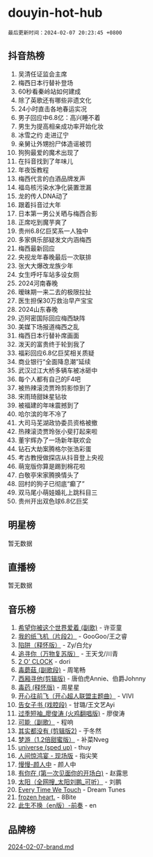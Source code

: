 # douyin-hot-hub

`最后更新时间：2024-02-07 20:23:45 +0800`

## 抖音热榜

1. 吴清任证监会主席
1. 梅西日本行替补登场
1. 60秒看秦岭站如何建成
1. 除了英歌还有哪些非遗文化
1. 24小时直击各地春运实况
1. 男子回应中6.8亿：高兴睡不着
1. 男生为提高相亲成功率开始化妆
1. 冰雪之约 走进辽宁
1. 亲舅让外甥扮尸体造谣被罚
1. 狗狗最爱的魔术出现了
1. 在抖音找到了年味儿
1. 年夜饭教程
1. 梅西代言的白酒品牌发声
1. 福岛核污染水净化装置泄漏
1. 龙的传人DNA动了
1. 跟着抖音过大年
1. 日本第一男公关晒与梅西合影
1. 正席吃到魔芋爽了
1. 贵州6.8亿巨奖系一人独中
1. 多家俱乐部疑发文内涵梅西
1. 梅西最新回应
1. 央视龙年春晚最后一次联排
1. 张大大爆改龙族少年
1. 女生呼吁车站多设女厕
1. 2024河南春晚
1. 暧昧期一来二去的极限拉扯
1. 医生担保30万救治早产宝宝
1. 2024山东春晚
1. 迈阿密国际回应梅西缺阵
1. 美媒下场报道梅西之乱
1. 梅西日本行替补席画面
1. 泼天的富贵终于轮到我了
1. 福彩回应6.8亿巨奖相关质疑
1. 商业银行“全面降息潮”延续
1. 武汉过江大桥多辆车被冰砸中
1. 每个人都有自己的F4吧
1. 被热辣滚烫贾玲剪影惊到了
1. 宋雨琦甜妹星钻妆
1. 被福建的年味震撼到了
1. 哈尔滨的年不冷了
1. 大司马芜湖政协委员资格被撤
1. 热辣滚烫贾玲张小斐打起来啦
1. 董宇辉办了一场新年联欢会
1. 钻石大劫案腾格尔张浩彩蛋
1. 考古教授做探店从抖音登上央视
1. 萌宠版你算是踢到棉花啦
1. 白敬亭宋家腾换情头了
1. 回村的狗子已彻底“癫了”
1. 双马尾小萌娃婚礼上跳科目三
1. 贵州开出双色球6.8亿巨奖

## 明星榜

暂无数据

## 直播榜

暂无数据

## 音乐榜

1. [希望你被这个世界爱着 (副歌)](https://sf5-hl-cdn-tos.douyinstatic.com/obj/tos-cn-ve-2774/oUHCmWQfZlE3QQBKBeD8rCFLpJzPgCpImhsxMt) - 许亚童
1. [我的纸飞机（片段2）](https://sf3-cdn-tos.douyinstatic.com/obj/tos-cn-ve-2774/oM2ZrKcg2CD5AeRB2gkeXOFB1IxAGJdZPazYHf) - GooGoo/王之睿
1. [陷阱（释怀版）](https://sf3-cdn-tos.douyinstatic.com/obj/tos-cn-ve-2774/oE8C21LeZrzKLDFfQYgMzx4GAIHageG5IzayY7) - Zy/白允y
1. [追寻你（万物复苏版）](https://sf5-hl-cdn-tos.douyinstatic.com/obj/tos-cn-ve-2774/oYeAZJsbjIDit9APmBg8u6uDUQnHmoCf3gbo74) - 王天戈/川青
1. [2 O' CLOCK](https://sf5-hl-cdn-tos.douyinstatic.com/obj/tos-cn-ve-2774/oIUBICeqlYQHTigCBOnCMlwBZJkgiBjt1oDfbg) - dori
1. [毒蘑菇 (副歌段)](https://sf5-hl-cdn-tos.douyinstatic.com/obj/tos-cn-ve-2774/ocDEUsfdLjxnlFXtfogBCiQCEqYB7QZgZ8VViM) - 周笔畅
1. [西厢寻他(剪辑版)](https://sf3-cdn-tos.douyinstatic.com/obj/tos-cn-ve-2774/oUsAVfAQKlRNxEv5qxvIB8o5qmIWUcXbzJKJhw) - 唐伯虎Annie、伯爵Johnny
1. [毒药 (释怀版)](https://sf5-hl-cdn-tos.douyinstatic.com/obj/tos-cn-ve-2774/oYILMEAzspdZBIzy4frJNB8ZHPHWAhiwowd4Ad) - 周星星
1. [开心往前飞（开心超人联盟主题曲）](https://sf3-cdn-tos.douyinstatic.com/obj/tos-cn-ve-2774/9d8fb7c82cf1421fb93a9fe925275e0a) - VIVI
1. [告女子书 (戏腔段)](https://sf5-hl-cdn-tos.douyinstatic.com/obj/tos-cn-ve-2774/osCCzFxWgstBDi92ZfBB4ht7gQENBmQMAl0eI6) - 甘璐/王文艺Ayi
1. [过季短袖_廖俊涛 (火鸡翻唱版)](https://sf6-cdn-tos.douyinstatic.com/obj/tos-cn-ve-2774/ogQVJl0tRBKxQgZji7YClFEBrVDeHpPTWfCZbQ) - 廖俊涛
1. [可能（副歌）](https://sf3-cdn-tos.douyinstatic.com/obj/tos-cn-ve-2774/cde1731888894259b333569393c2fb51) - 程响
1. [其实都没有 (剪辑版2)](https://sf5-hl-cdn-tos.douyinstatic.com/obj/tos-cn-ve-2774/oEBNQenHZtBhxYjGgUDQk0BCHTigQafgFlbQ7k) - 于冬然
1. [梦游（1.2倍甜蜜版）](https://sf5-hl-cdn-tos.douyinstatic.com/obj/tos-cn-ve-2774/o4gyAUm8hwufoEABmwVIiQtHsFuGzAEEWtNMzo) - 补菜Nveg
1. [universe (sped up)](https://sf5-hl-cdn-tos.douyinstatic.com/obj/tos-cn-ve-2774/oIQnurQLDCsdYeegkM4CKuVb23MZBXtX6QB8bv) - thuy
1. [人间惊鸿宴 - 现场版](https://sf5-hl-cdn-tos.douyinstatic.com/obj/tos-cn-ve-2774/osF4mrPePAf2Yv8Wfr5fATCHZwL5h1QiGQAKwz) - 指尖笑
1. [慢慢-颜人中](https://sf5-hl-cdn-tos.douyinstatic.com/obj/tos-cn-ve-2774/ocjHNfBXdBxQNC8ZGAeoLMFTUgtBg8bkExunDC) - 颜人中
1. [有你在 (第一次见面你的开场白)](https://sf5-hl-cdn-tos.douyinstatic.com/obj/tos-cn-ve-2774/oAthrQ3ClJBfI57uBoFEgNDYtNCZ0TSYQQfxQ0) - 赵露思
1. [太阳（全网搜_太阳刘鹏_可听）](https://sf5-hl-cdn-tos.douyinstatic.com/obj/tos-cn-ve-2774/ogWbyIQnlBFImVbeDocRdCIYtBHlbJXgfZMvgz) - 刘鹏
1. [Every Time We Touch](https://sf5-hl-cdn-tos.douyinstatic.com/obj/tos-cn-ve-2774/ogN6lUKQeBBfEVhIOMikG1CcJjugxk1tztZyhP) - Dream Tunes
1. [frozen heart.](https://sf3-cdn-tos.douyinstatic.com/obj/tos-cn-ve-2774/oIIWJfyjIACZA9zQMtnJ6hQQhFC4vhCupoRBsO) - 8Bite
1. [此生不换（en版）-前奏](https://sf5-hl-cdn-tos.douyinstatic.com/obj/tos-cn-ve-2774/oMDvUGwhKrKYDEqXiMYEwxZqBWIJFA92CiLAO) - en

## 品牌榜

[2024-02-07-brand.md](2024-02-07-brand.md)
